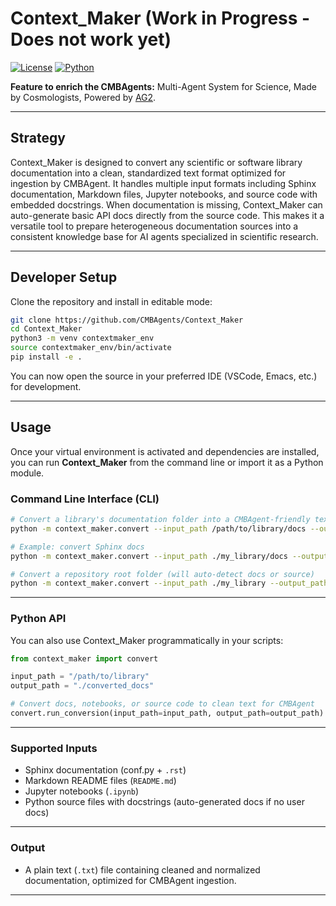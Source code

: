 # Context_Maker (Work in Progress - Does not work yet)

[![License](https://img.shields.io/badge/license-MIT-blue.svg)](LICENSE)
[![Python](https://img.shields.io/badge/Python-3.8%2B-blue)](https://python.org)

**Feature to enrich the CMBAgents:** Multi-Agent System for Science, Made by Cosmologists, Powered by [AG2](https://github.com/ag2ai/ag2).

---

## Strategy

Context_Maker is designed to convert any scientific or software library documentation into a clean, standardized text format optimized for ingestion by CMBAgent.
It handles multiple input formats including Sphinx documentation, Markdown files, Jupyter notebooks, and source code with embedded docstrings.
When documentation is missing, Context\_Maker can auto-generate basic API docs directly from the source code.
This makes it a versatile tool to prepare heterogeneous documentation sources into a consistent knowledge base for AI agents specialized in scientific research.

---

## Developer Setup

Clone the repository and install in editable mode:

```bash
git clone https://github.com/CMBAgents/Context_Maker
cd Context_Maker
python3 -m venv contextmaker_env
source contextmaker_env/bin/activate
pip install -e .
```

You can now open the source in your preferred IDE (VSCode, Emacs, etc.) for development.

---

## Usage

Once your virtual environment is activated and dependencies are installed, you can run **Context_Maker** from the command line or import it as a Python module.

### Command Line Interface (CLI)

```bash
# Convert a library's documentation folder into a CMBAgent-friendly text file
python -m context_maker.convert --input_path /path/to/library/docs --output_path ./converted_docs

# Example: convert Sphinx docs
python -m context_maker.convert --input_path ./my_library/docs --output_path ./my_library_converted

# Convert a repository root folder (will auto-detect docs or source)
python -m context_maker.convert --input_path ./my_library --output_path ./my_library_converted
```

---

### Python API

You can also use Context_Maker programmatically in your scripts:

```python
from context_maker import convert

input_path = "/path/to/library"
output_path = "./converted_docs"

# Convert docs, notebooks, or source code to clean text for CMBAgent
convert.run_conversion(input_path=input_path, output_path=output_path)
```

---

### Supported Inputs

* Sphinx documentation (conf.py + `.rst`)
* Markdown README files (`README.md`)
* Jupyter notebooks (`.ipynb`)
* Python source files with docstrings (auto-generated docs if no user docs)

---

### Output

* A plain text (`.txt`) file containing cleaned and normalized documentation, optimized for CMBAgent ingestion.

---
